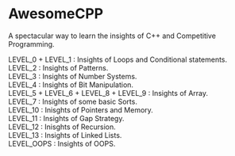 # AwesomeCPP
A spectacular way to learn the insights of C++ and Competitive Programming.<br/>


LEVEL_0 + LEVEL_1 : Insights of Loops and Conditional statements.<br/>
LEVEL_2 : Insights of Patterns.<br/>
LEVEL_3 : Insights of Number Systems.<br/>
LEVEL_4 : Insights of Bit Manipulation.<br/>
LEVEL_5 + LEVEL_6 + LEVEL_8 + LEVEL_9 : Insights of Array.<br/>
LEVEL_7 : Insights of some basic Sorts.<br/>
LEVEL_10 : Inisghts of Pointers and Memory.<br/>
LEVEL_11 : Insights of Gap Strategy.<br/>
LEVEL_12 : Inisghts of Recursion.<br/>
LEVEL_13 : Insights of Linked Lists.</br>
LEVEL_OOPS : Insights of OOPS.</br>



